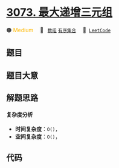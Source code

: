 # [3073. 最大递增三元组](https://leetcode.com/problems/maximum-increasing-triplet-value)

🟠 <font color=#ffb800>Medium</font>&emsp; 🔖&ensp; [`数组`](/outline/tag/array.md) [`有序集合`](/outline/tag/ordered-set.md)&emsp; 🔗&ensp;[`LeetCode`](https://leetcode.com/problems/maximum-increasing-triplet-value)

## 题目




## 题目大意




## 解题思路

#### 复杂度分析

- **时间复杂度**：`O()`，
- **空间复杂度**：`O()`，

## 代码

```javascript

```